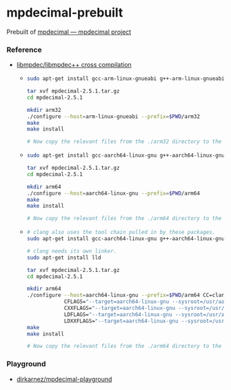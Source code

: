 mpdecimal-prebuilt
==================
Prebuilt of [mpdecimal — mpdecimal project](https://www.bytereef.org/mpdecimal/)

### Reference
- [libmpdec/libmpdec++ cross compilation](https://www.bytereef.org/howto/mpdecimal/cross-compile.html)
  - ```bash
    sudo apt-get install gcc-arm-linux-gnueabi g++-arm-linux-gnueabi

    tar xvf mpdecimal-2.5.1.tar.gz
    cd mpdecimal-2.5.1

    mkdir arm32
    ./configure --host=arm-linux-gnueabi --prefix=$PWD/arm32
    make
    make install

    # Now copy the relevant files from the ./arm32 directory to the target machine.
    ```
  - ```bash
    sudo apt-get install gcc-aarch64-linux-gnu g++-aarch64-linux-gnu

    tar xvf mpdecimal-2.5.1.tar.gz
    cd mpdecimal-2.5.1

    mkdir arm64
    ./configure --host=aarch64-linux-gnu --prefix=$PWD/arm64
    make
    make install

    # Now copy the relevant files from the ./arm64 directory to the target machine.
    ```
  - ```bash
    # clang also uses the tool chain pulled in by these packages.
    sudo apt-get install gcc-aarch64-linux-gnu g++-aarch64-linux-gnu

    # clang needs its own linker.
    sudo apt-get install lld

    tar xvf mpdecimal-2.5.1.tar.gz
    cd mpdecimal-2.5.1

    mkdir arm64
    ./configure --host=aarch64-linux-gnu --prefix=$PWD/arm64 CC=clang CXX=clang++ \
                CFLAGS="--target=aarch64-linux-gnu --sysroot=/usr/aarch64-linux-gnu" \
                CXXFLAGS="--target=aarch64-linux-gnu --sysroot=/usr/aarch64-linux-gnu -I/usr/aarch64-linux-gnu/include/c++/8/aarch64-linux-gnu" \
                LDFLAGS="--target=aarch64-linux-gnu --sysroot=/usr/aarch64-linux-gnu -fuse-ld=lld" \
                LDXXFLAGS="--target=aarch64-linux-gnu --sysroot=/usr/aarch64-linux-gnu -fuse-ld=lld"
    make
    make install

    # Now copy the relevant files from the ./arm64 directory to the target machine.
    ```
### Playground
- [dirkarnez/mpdecimal-playground](https://github.com/dirkarnez/mpdecimal-playground)
